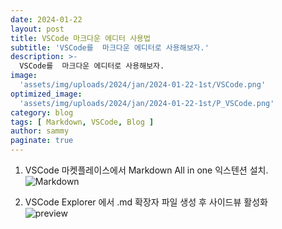 ```yaml
---
date: 2024-01-22
layout: post
title: VSCode 마크다운 에디터 사용법
subtitle: 'VSCode를  마크다운 에디터로 사용해보자.'
description: >-
  VSCode를  마크다운 에디터로 사용해보자.
image:
  'assets/img/uploads/2024/jan/2024-01-22-1st/VSCode.png'
optimized_image:
  'assets/img/uploads/2024/jan/2024-01-22-1st/P_VSCode.png'
category: blog
tags: [ Markdown, VSCode, Blog ]
author: sammy
paginate: true
---
```


1. VSCode 마켓플레이스에서 Markdown All in one 익스텐션 설치.  
![Markdown](../assets/img/uploads/2024/jan/2024-01-22-1st/markdown.png) 


1. VSCode Explorer 에서 .md 확장자 파일 생성 후 사이드뷰 활성화  
![preview](../assets/img/uploads/2024/jan/2024-01-22-1st/preview.png)
  
